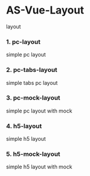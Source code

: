# AS-Vue-Layout
layout

### 1. pc-layout
simple pc layout

### 2. pc-tabs-layout
simple tabs pc layout

### 3. pc-mock-layout
simple pc layout with mock

### 4. h5-layout
simple h5 layout

### 5. h5-mock-layout
simple h5 layout with mock
